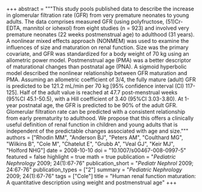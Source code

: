 +++
abstract = """This study pools published data to describe the increase in glomerular filtration rate (GFR) from very premature neonates to young adults. The data comprises measured GFR (using polyfructose, (51)Cr-EDTA, mannitol or iohexol) from eight studies (n = 923) and involved very premature neonates (22 weeks postmenstrual age) to adulthood (31 years). A nonlinear mixed effects approach (NONMEM) was used to examine the influences of size and maturation on renal function. Size was the primary covariate, and GFR was standardized for a body weight of 70 kg using an allometric power model. Postmenstrual age (PMA) was a better descriptor of maturational changes than postnatal age (PNA). A sigmoid hyperbolic model described the nonlinear relationship between GFR maturation and PMA. Assuming an allometric coefficient of 3/4, the fully mature (adult) GFR is predicted to be 121.2 mL/min per 70 kg [95% confidence interval (CI) 117-125]. Half of the adult value is reached at 47.7 post-menstrual weeks (95%CI 45.1-50.5), with a Hill coefficient of 3.40 (95%CI 3.03-3.80). At 1-year postnatal age, the GFR is predicted to be 90% of the adult GFR. Glomerular filtration rate can be predicted with a consistent relationship from early prematurity to adulthood. We propose that this offers a clinically useful definition of renal function in children and young adults that is independent of the predictable changes associated with age and size."""
authors = ["Rhodin MM", "Anderson BJ", "Peters AM", "Coulthard MG", "Wilkins B", "Cole M", "Chatelut E", "Grubb A", "Veal GJ", "Keir MJ", "Holford NHG"]
date = 2008-10-10
doi = "10.1007/s00467-008-0997-5"
featured = false
highlight = true
math = true
publication = "*Pediatric Nephrology* 2009; 24(1):67-76"
publication_short = "*Pediatr Nephrol* 2009; 24:67-76"
publication_types = ["2"]
summary = "*Pediatric Nephrology* 2009; 24(1):67-76"
tags = ["Cole"]
title = "Human renal function maturation: A quantitative description using weight and postmenstrual age"
+++
